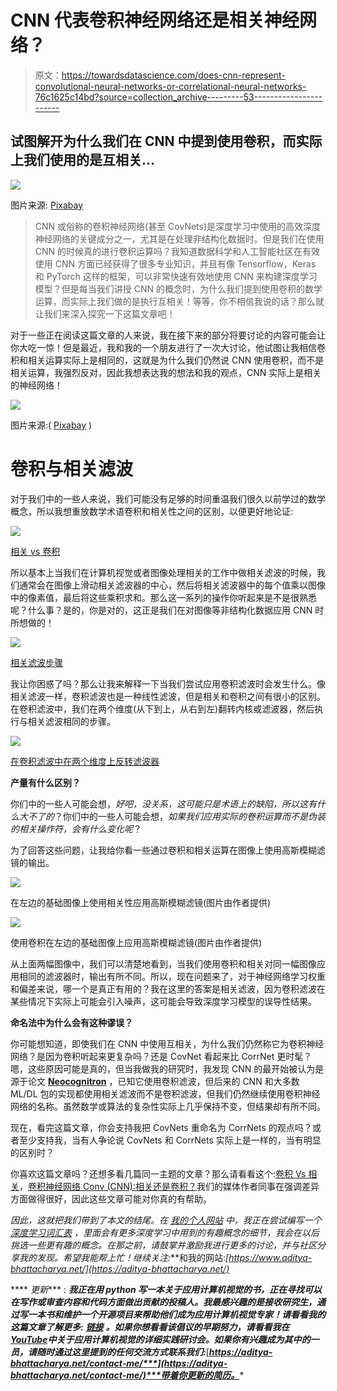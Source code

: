 # CNN 代表卷积神经网络还是相关神经网络？

> 原文：<https://towardsdatascience.com/does-cnn-represent-convolutional-neural-networks-or-correlational-neural-networks-76c1625c14bd?source=collection_archive---------53----------------------->

## 试图解开为什么我们在 CNN 中提到使用卷积，而实际上我们使用的是互相关…

![](img/291f55405eee5643ee2bdbb981ba43c9.png)

图片来源: [Pixabay](https://pixabay.com/vectors/squirrel-reading-books-surprise-304021/)

> CNN 或俗称的卷积神经网络(甚至 CovNets)是深度学习中使用的高效深度神经网络的关键成分之一，尤其是在处理非结构化数据时。但是我们在使用 CNN 的时候真的进行卷积运算吗？我知道数据科学和人工智能社区在有效使用 CNN 方面已经获得了很多专业知识，并且有像 Tensorflow，Keras 和 PyTorch 这样的框架，可以非常快速有效地使用 CNN 来构建深度学习模型？但是每当我们讲授 CNN 的概念时，为什么我们提到使用卷积的数学运算，而实际上我们做的是执行互相关！等等，你不相信我说的话？那么就让我们来深入探究一下这篇文章吧！

对于一些正在阅读这篇文章的人来说，我在接下来的部分将要讨论的内容可能会让你大吃一惊！但是最近，我和我的一个朋友进行了一次大讨论，他试图让我相信卷积和相关运算实际上是相同的，这就是为什么我们仍然说 CNN 使用卷积，而不是相关运算，我强烈反对，因此我想表达我的想法和我的观点，CNN 实际上是相关的神经网络！

![](img/cc6501e4828d6abad19b7e48f64c9649.png)

图片来源:( [Pixabay](https://pixabay.com/vectors/co-workers-argument-argue-worker-294266/) )

# 卷积与相关滤波

对于我们中的一些人来说，我们可能没有足够的时间重温我们很久以前学过的数学概念，所以我想重放数学术语卷积和相关性之间的区别，以便更好地论证:

![](img/d75b6b0caafd08eaaee882b3c3890040.png)

[相关 vs 卷积](https://medium.com/@aybukeyalcinerr/correlation-vs-convolution-filtering-2711d8bb3666)

所以基本上当我们在计算机视觉或者图像处理相关的工作中做相关滤波的时候，我们通常会在图像上滑动相关滤波器的中心，然后将相关滤波器中的每个值乘以图像中的像素值，最后将这些乘积求和。那么这一系列的操作你听起来是不是很熟悉呢？什么事？是的，你是对的，这正是我们在对图像等非结构化数据应用 CNN 时所想做的！

![](img/1f2c59bd1cfac67dd583428896ed93cc.png)

[相关滤波步骤](https://medium.com/@aybukeyalcinerr/correlation-vs-convolution-filtering-2711d8bb3666)

我让你困惑了吗？那么让我来解释一下当我们尝试应用卷积滤波时会发生什么。像相关滤波一样，卷积滤波也是一种线性滤波，但是相关和卷积之间有很小的区别。在卷积滤波中，我们在两个维度(从下到上，从右到左)翻转内核或滤波器，然后执行与相关滤波相同的步骤。

![](img/cdc4cc98c2ff2bd27cf6384fffcd9d72.png)

[在卷积滤波中在两个维度上反转滤波器](https://medium.com/@aybukeyalcinerr/correlation-vs-convolution-filtering-2711d8bb3666)

**产量有什么区别？**

你们中的一些人可能会想，*好吧，没关系，这可能只是术语上的缺陷，所以这有什么大不了的*？你们中的一些人可能会想，*如果我们应用实际的卷积运算而不是伪装的相关操作符，会有什么变化呢*？

为了回答这些问题，让我给你看一些通过卷积和相关运算在图像上使用高斯模糊滤镜的输出。

![](img/b5f2d0eec1b5e8a9a4368ab913a984c7.png)

在左边的基础图像上使用相关性应用高斯模糊滤镜(图片由作者提供)

![](img/43af41a022a92344c700e1ca25db36b5.png)

使用卷积在左边的基础图像上应用高斯模糊滤镜(图片由作者提供)

从上面两幅图像中，我们可以清楚地看到，当我们使用卷积和相关对同一幅图像应用相同的滤波器时，输出有所不同。所以，现在问题来了，对于神经网络学习权重和偏差来说，哪一个是真正有用的？我在这里的答案是相关滤波，因为卷积滤波在某些情况下实际上可能会引入噪声，这可能会导致深度学习模型的误导性结果。

**命名法中为什么会有这种谬误？**

你可能想知道，即使我们在 CNN 中使用互相关，为什么我们仍然称它为卷积神经网络？是因为卷积听起来更复杂吗？还是 CovNet 看起来比 CorrNet 更时髦？嗯，这些原因可能是真的，但当我做我的研究时，我发现 CNN 的最开始被认为是源于论文 [**Neocognitron**](https://www.rctn.org/bruno/public/papers/Fukushima1980.pdf) ，已知它使用卷积滤波，但后来的 CNN 和大多数 ML/DL 包的实现都使用相关滤波而不是卷积滤波，但我们仍然继续使用卷积神经网络的名称。虽然数学或算法的复杂性实际上几乎保持不变，但结果却有所不同。

现在，看完这篇文章，你会支持我把 CovNets 重命名为 CorrNets 的观点吗？或者至少支持我，当有人争论说 CovNets 和 CorrNets 实际上是一样的，当有明显的区别时？

你喜欢这篇文章吗？还想多看几篇同一主题的文章？那么请看看这个:[卷积 Vs 相关](/convolution-vs-correlation-af868b6b4fb5)，[卷积神经网络 Conv (CNN):相关还是卷积？](https://medium.com/@zhang_yang/convolutional-neural-networks-conv-cnn-correlation-or-convolution-5840b91c46a6#:~:text=The%20name%20Convolutional%20Neural%20Networks,is%20correlation%20that%20it's%20using.)我们的媒体作者同事在强调差异方面做得很好，因此这些文章可能对你真的有帮助。

*因此，这就把我们带到了本文的结尾。在* [*我的个人网站*](https://aditya-bhattacharya.net/) *中，我正在尝试编写一个* [*深度学习词汇表*](https://www.aditya-bhattacharya.com/?p=170) *，里面会有更多深度学习中用到的有趣概念的细节，我会在以后挑选一些更有趣的概念。在那之前，请鼓掌并激励我进行更多的讨论，并与社区分享我的发现。希望我能帮上忙！继续关注:*[](https://medium.com/@adib0073)**和我的网站:*[https://www.aditya-bhattacharya.net/](https://aditya-bhattacharya.net/)*

**** *更新**** : ***我正在用 python 写一本关于应用计算机视觉的书，正在寻找可以在写作或审查内容和代码方面做出贡献的投稿人。我最感兴趣的是接收研究生，通过写一本书和维护一个开源项目来帮助他们成为应用计算机视觉专家！请看看我的这篇文章了解更多:*** [***链接***](https://medium.com/analytics-vidhya/become-an-applied-computer-vision-expert-in-a-fun-and-practical-way-b6c79335d4b1) ***。如果你想看看该倡议的早期努力，请看看我在***[***YouTube***](https://www.youtube.com/watch?v=jHMNL5KOmjE)***中关于应用计算机视觉的详细实践研讨会。如果你有兴趣成为其中的一员，请随时通过这里提到的任何交流方式联系我们:***[***https://aditya-bhattacharya.net/contact-me/***](https://aditya-bhattacharya.net/contact-me/)***带着你更新的简历。****